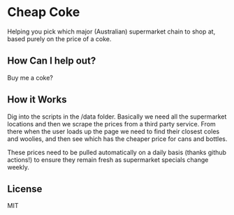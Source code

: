 # Cheap Coke

Helping you pick which major (Australian) supermarket chain to shop at, based purely on the price of a coke.

## How Can I help out?

Buy me a coke?

## How it Works

Dig into the scripts in the /data folder. Basically we need all the supermarket locations and then we scrape the prices from a third party service. From there when the user loads up the page we need to find their closest coles and woolies, and then see which has the cheaper price for cans and bottles.

These prices need to be pulled automatically on a daily basis (thanks github actions!) to ensure they remain fresh as supermarket specials change weekly.

## License

MIT